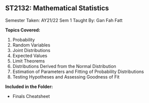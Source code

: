 ## ST2132: Mathematical Statistics

Semester Taken: AY21/22 Sem 1
Taught By: Gan Fah Fatt

**Topics Covered:**
1. Probability
2. Random Variables
3. Joint Distributions
4. Expected Values
5. Limit Theorems
6. Distributions Derived from the Normal Distribution
7. Estimation of Parameters and Fitting of Probability Distributions
8. Testing Hypotheses and Assessing Goodness of Fit

**Included in the Folder:**
* Finals Cheatsheet